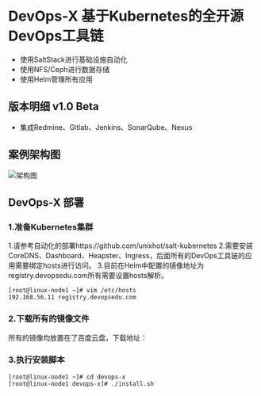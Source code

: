 # DevOps-X 基于Kubernetes的全开源DevOps工具链

- 使用SaltStack进行基础设施自动化
- 使用NFS/Ceph进行数据存储
- 使用Helm管理所有应用

## 版本明细 v1.0 Beta

- 集成Redmine、Gitlab、Jenkins、SonarQube、Nexus

## 案例架构图

  ![架构图](https://github.com/unixhot/devops-x/blob/master/docs/devops-x.png)

## DevOps-X 部署

### 1.准备Kubernetes集群

1.请参考自动化的部署https://github.com/unixhot/salt-kubernetes
2.需要安装CoreDNS、Dashboard、Heapster、Ingress，后面所有的DevOps工具链的应用需要绑定hosts进行访问。
3.目前在Helm中配置的镜像地址为registry.devopsedu.com所有需要设置hosts解析。
```
[root@linux-node1 ~]# vim /etc/hosts
192.168.56.11 registry.devopsedu.com
```

### 2.下载所有的镜像文件

所有的镜像均放置在了百度云盘，下载地址：

### 3.执行安装脚本
```
[root@linux-node1 ~]# cd devops-x
[root@linux-node1 devops-x]# ./install.sh 
```



